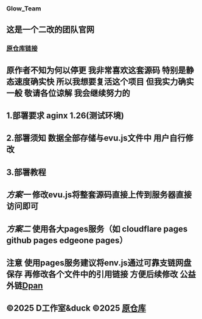 ### Glow_Team
## 这是一个二改的团队官网
### [原仓库链接](https://github.com/JERRY-SYSTEM/Glow_Team)
原作者不知为何以停更 我非常喜欢这套源码 特别是静态速度确实快 所以我想要复活这个项目 
但我实力确实一般 敬请各位谅解 我会继续努力的
--

1.部署要求
aginx 1.26(测试环境)
--

2.部署须知
数据全部存储与evu.js文件中
用户自行修改
--

3.部署教程
--
*方案一*
修改evu.js将整套源码直接上传到服务器直接访问即可
--
*方案二*
使用各大pages服务（如 cloudflare pages  github pages  edgeone pages）
--
注意
使用pages服务建议将env.js通过可靠支链网盘保存 再修改各个文件中的引用链接 方便后续修改
公益外链[Dpan](https://pan.pldduck.top)
--

©2025 D工作室&duck
©2025 [原仓库](https://github.com/JERRY-SYSTEM/Glow_Team)
--
